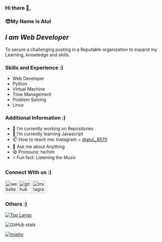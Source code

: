 ### Hi there 👋, 
### 😎**My Name is Atul**

## *I am Web Developer*
To secure a challenging posting in a Reputable organization to expand my Learning, knowledge and skills.

### **Skills and Experience :)**
- Web Developer
- Python
- Virtual Machine
- Time Management
- Problem Solving
- Linux
 

### **Additional Information :)**
- 🔭 I’m currently working on Repositories
- 🌱 I’m currently learning Javascript 
- 📫 How to reach me: Instagram ~ [@atul_.8570](https://www.instagram.com/atul_.8570/)
- 💬 Ask me about Anything
- 😄 Pronouns: he/him
- ⚡ Fun fact: Listening the Music 


### **Connect With us :)**
[<img src='https://cdn.jsdelivr.net/npm/simple-icons@3.0.1/icons/icloud.svg' alt='website' height='40'>](https://atul22g.netlify.app)  [<img src='https://cdn.jsdelivr.net/npm/simple-icons@3.0.1/icons/github.svg' alt='github' height='40'>](https://github.com/Atul22g)  [<img src='https://cdn.jsdelivr.net/npm/simple-icons@3.0.1/icons/instagram.svg' alt='instagram' height='40'>](https://www.instagram.com/atul_.8570/)  


### **Others :)**

[![Top Langs](https://github-readme-stats.vercel.app/api/top-langs/?username=Atul22g)](https://github.com/anuraghazra/github-readme-stats)

![GitHub stats](https://github-readme-stats.vercel.app/api?username=Atul22g&show_icons=true)  

[![trophy](https://github-profile-trophy.vercel.app/?username=Atul22g)](https://github.com/ryo-ma/github-profile-trophy)
